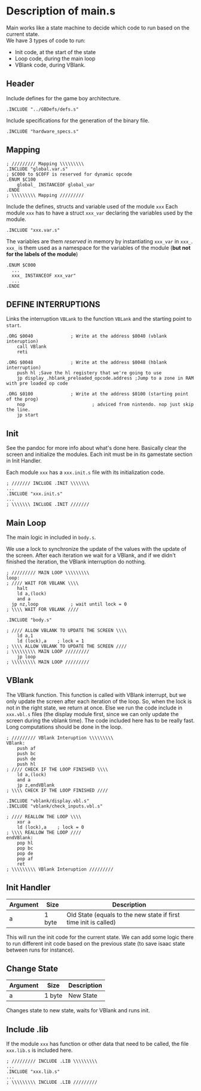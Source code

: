 # Description of main.s

Main works like a state machine to decide which code to run based on the current state.   
We have 3 types of code to run:
- Init code, at the start of the state
- Loop code, during the main loop
- VBlank code, during VBlank. 

## Header
Include defines for the game boy architecture.
~~~
.INCLUDE "../GBDefs/defs.s"
~~~
Include specifications for the generation of the binary file.
~~~
.INCLUDE "hardware_specs.s"
~~~
## Mapping
~~~
; ///////// Mapping \\\\\\\\\
.INCLUDE "global.var.s"
; $C000 to $C0FF is reserved for dynamic opcode 
.ENUM $C100
	global_ INSTANCEOF global_var
.ENDE
; \\\\\\\\\ Mapping /////////
~~~

Include the defines, structs and variable used of the module `xxx`
Each module `xxx` has to have a struct `xxx_var` declaring the variables used by the module.
~~~
.INCLUDE "xxx.var.s"
~~~

The variables are them *reserved* in memory by instantiating `xxx_var` in `xxx_`. `xxx_` is them used as a namespace for the variables of the module (**but not for the labels of the module**)
~~~
.ENUM $C000
  ...
  xxx_ INSTANCEOF xxx_var"
  ...
.ENDE
~~~

## DEFINE INTERRUPTIONS

Links the interruption `VBLank` to the function `VBLank` and the starting point to `start`.

~~~
.ORG $0040 				; Write at the address $0040 (vblank interuption)
	call VBlank
	reti

.ORG $0048              ; Write at the address $0048 (hblank interruption)
    push hl ;Save the hl registery that we're going to use
    jp display_.hblank_preloaded_opcode.address ;Jump to a zone in RAM with pre loaded op code
 
.ORG $0100 				; Write at the address $0100 (starting point of the prog)
	nop							; adviced from nintendo. nop just skip the line.
	jp start
~~~

## Init

See the pandoc for more info about what's done here. Basically clear the screen and initialize the modules.
Each init must be in its gamestate section in Init Handler.

Each module `xxx` has a `xxx.init.s` file with its initialization code.
~~~
; /////// INCLUDE .INIT \\\\\\\
...
.INCLUDE "xxx.init.s"
...
; \\\\\\\ INCLUDE .INIT ///////
~~~

## Main Loop

The main logic in included in `body.s`.

We use a lock to synchronize the update of the values with the update of the screen. After each iteration we wait for a VBlank, and if we didn't finished the iteration, the VBlank interruption do nothing.
~~~
; ///////// MAIN LOOP \\\\\\\\\
loop:
; //// WAIT FOR VBLANK \\\\
	halt
	ld a,(lock)
	and a
  jp nz,loop			; wait until lock = 0
; \\\\ WAIT FOR VBLANK ////

.INCLUDE "body.s"

; //// ALLOW VBLANK TO UPDATE THE SCREEN \\\\
	ld a,1
	ld (lock),a    ; lock = 1
; \\\\ ALLOW VBLANK TO UPDATE THE SCREEN ////
; \\\\\\\\\ MAIN LOOP /////////
	jp loop
; \\\\\\\\\ MAIN LOOP /////////
~~~

## VBlank

The VBlank function. This function is called with VBlank interrupt, but we only update the screen after each iteration of the loop. So, when the lock is not in the right state, we return at once. Else we run the code include in `xxx.vbl.s` files (the display module first, since we can only update the screen during the vblank time). The code included here has to be really fast. Long computations should be done in the loop.

~~~
; ///////// VBlank Interuption \\\\\\\\\
VBlank:
	push af
	push bc
	push de
	push hl
; //// CHECK IF THE LOOP FINISHED \\\\
	ld a,(lock)
	and a
	jp z,endVBlank
; \\\\ CHECK IF THE LOOP FINISHED ////

.INCLUDE "vblank/display.vbl.s"
.INCLUDE "vblank/check_inputs.vbl.s"

; //// REALLOW THE LOOP \\\\
	xor a
	ld (lock),a    ; lock = 0
; \\\\ REALLOW THE LOOP ////
endVBlank:
	pop hl
	pop bc
	pop de
	pop af
	ret
; \\\\\\\\\ VBlank Interuption /////////
~~~

## Init Handler

| Argument | Size | Description |
| -- | -- | -- |
| a  | 1 byte | Old State (equals to the new state if first time init is called) |

This will run the init code for the current state. We can add some logic there to run different init code based on the previous state (to save isaac state between runs for instance). 
## Change State

| Argument | Size | Description |
| -- | -- | -- |
| a | 1 byte | New State |
Changes state to new state, waits for VBlank and runs init.

## Include .lib

If the module `xxx` has function or other data that need to be called, the file `xxx.lib.s` is included here.
~~~
; ///////// INCLUDE .LIB \\\\\\\\\
...
.INCLUDE "xxx.lib.s"
...
; \\\\\\\\\ INCLUDE .LIB /////////
~~~
